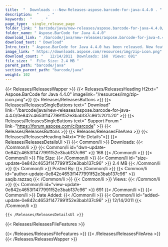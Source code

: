 ```yaml
---
title:  "  Downloads ---New-Releases-aspose.barcode-for-java-4.4.0 . " 
description:  "    . " 
keywords:  "    . " 
page_type:  single_release_page
folder_link: " barcode/java/new-releases/aspose.barcode-for-java-4.4.0/"
folder_name: " Aspose.BarCode for Java 4.4.0"
download_link: " /barcode/java/new-releases/aspose.barcode-for-java-4.4.0/0e842c4653f1477991f52e3bab137c96"
download_text: " Download"
Intro_text: " Aspose.BarCode for Java 4.4.0 has been released. New features and bug fixes prov..."
image_link: " https://downloads.aspose.com/resources/img/zip-icon.png"
download_count: "   12/14/2011  Downloads: 168  Views: 691"
file_size: "  File Size: 2.4 MB "
parent_path: "barcode/java"
section_parent_path: "barcode/java"
weight: 102 
---
```


{{< Releases/ReleasesWapper >}}
  {{< Releases/ReleasesHeading H2txt=" Aspose.BarCode for Java 4.4.0" imagelink="/resources/img/zip-icon.png">}}
  {{< Releases/ReleasesButtons >}}
    {{< Releases/ReleasesSingleButtons text=" Download" link="/barcode/java/new-releases/aspose.barcode-for-java-4.4.0/0e842c4653f1477991f52e3bab137c96%20%20" >}}
    {{< Releases/ReleasesSingleButtons text=" Support Forum " link="https://forum.aspose.com/c/barcode" >}}
  {{< Releases/ReleasesButtons >}}
  {{< Releases/ReleasesFileArea >}}
    {{< Releases/ReleasesHeading h4txt="File Details">}}
    {{< Releases/ReleasesDetailsUl >}}
            {{< Common/li  >}} Downloads: {{< /Common/li >}} 
      {{< Common/li id="dwn-update-0e842c4653f1477991f52e3bab137c96" >}} 168 {{< /Common/li >}} 
      {{< Common/li  >}} File Size: {{< /Common/li >}} 
      {{< Common/li id="size-update-0e842c4653f1477991f52e3bab137c96" >}} 2.4 MB {{< /Common/li >}} 
      {{< Common/li  >}} Posted By: {{< /Common/li >}} 
      {{< Common/li id="author-update-0e842c4653f1477991f52e3bab137c96" >}} saqib.razzaq {{< /Common/li >}} 
      {{< Common/li  >}} Views: {{< /Common/li >}} 
      {{< Common/li id="view-update-0e842c4653f1477991f52e3bab137c96" >}} 691 {{< /Common/li >}} 
      {{< Common/li  >}} Date Added: {{< /Common/li >}} 
      {{< Common/li id="added-update-0e842c4653f1477991f52e3bab137c96" >}} 12/14/2011 {{< /Common/li >}} 

    {{< /Releases/ReleasesDetailsUl >}}

  {{< Releases/ReleasesFileFeatures >}}
      
  {{< /Releases/ReleasesFileFeatures >}}
 {{< /Releases/ReleasesFileArea >}}
{{< /Releases/ReleasesWapper >}}


